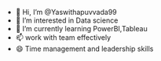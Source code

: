 - 👋 Hi, I’m @Yaswithapuvvada99
- 👀 I’m interested in Data science 
- 🌱 I’m currently learning PowerBI,Tableau
- 📫 work with team effectively 
- 😄 Time management and leadership skills


<!---
Yaswithapuvvada99/Yaswithapuvvada99 is a ✨ special ✨ repository because its `README.md` (this file) appears on your GitHub profile.
You can click the Preview link to take a look at your changes.
--->
